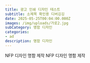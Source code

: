 ```yaml
---
title: 광고 인쇄 디자인 테스트
subtitle: 소제목 확인용 디버깅깅
date: 2025-05-25T00:04:00.000Z
images: /img/uploads/가로2.jpg
subCategory: 명함 디자인
categories: 
- ad
description: 명함 디자인
---
```

NFP 디자인 명함 제작 NFP 디자인 명함 제작